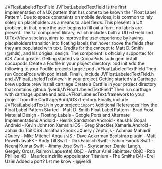 JVFloatLabeledTextField JVFloatLabeledTextField is the first implementation of a UX pattern that has come to be known the "Float Label Pattern". Due to space constraints on mobile devices, it is common to rely solely on placeholders as a means to label fields. This presents a UX problem, in that, once the user begins to fill out a form, no labels are present. This UI component library, which includes both a UITextField and UITextView subclass, aims to improve the user experience by having placeholders transition into floating labels that hover above the fields after they are populated with text. Credits for the concept to Matt D. Smith (@mds), and his original design: The component is officially supported for iOS 7 and greater. Getting started via CocoaPods sudo gem install cocoapods Create a Podfile in your project directory: pod init Add the following to your Podfile projects target: pod JVFloatLabeledTextField Then run CocoaPods with pod install. Finally, include JVFloatLabeledTextField.h and JVFloatLabeledTextView.h in your project. Getting started via Carthage brew update brew install carthage Create a Cartfile in your project directory that contains: github "jverdi/JVFloatLabeledTextField" Then run carthage with carthage update and add JVFloatLabeledText.framework to your project from the Carthage/Build/iOS directory. Finally, include JVFloatLabeledText.h in your project: ``` import ``` Additional References How the Float Label Pattern Started - Matt D. Smith Float Label Pattern - Brad Frost Material Design - Floating Labels - Google Ports and Alternate Implementations Android - Henrik Sandström Android - Kaushik Gopal Android - Kevin Johnson Xamarin.iOS - Greg Shackles Xamarin.Android - Johan du Toit CSS Jonathan Snook JQuery / Zepto.js - Achmad Mahardi JQuery - Mike Mitchell AngularJS - Dave Ackerman Bootstrap plugin - Matt Powell JavaFX - Andy Till Swift - Dirk Fabisch Swift - Fahim Farook Swift - Neeraj Kumar Swift - Jimmy Jose Swift - Skyscanner (Daniel Langh, Gergely Orosz, Raimon Lapuente) ObjC - Arthur Ariel Sabintsev ObjC - Rob Phillips 4D - Maurice Inzirillo Appcelerator Titanium - The Smiths B4i - Erel Uziel Added a port? Let me know - @jverdi